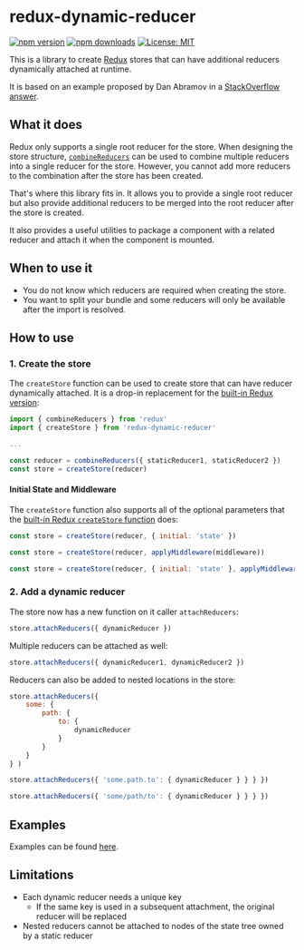 # redux-dynamic-reducer

[![npm version](https://img.shields.io/npm/v/redux-dynamic-reducer.svg?style=flat-square)](https://www.npmjs.com/package/redux-dynamic-reducer)
[![npm downloads](https://img.shields.io/npm/dm/redux-dynamic-reducer.svg?style=flat-square)](https://www.npmjs.com/package/redux-dynamic-reducer)
[![License: MIT](https://img.shields.io/npm/l/redux-dynamic-reducer.svg?style=flat-square)](/LICENSE.md)

This is a library to create [Redux](http://redux.js.org/) stores that can have additional reducers dynamically attached at runtime.

It is based on an example proposed by Dan Abramov in a [StackOverflow answer](http://stackoverflow.com/questions/32968016/how-to-dynamically-load-reducers-for-code-splitting-in-a-redux-application#33044701).

## What it does

Redux only supports a single root reducer for the store. When designing the store structure, [`combineReducers`](http://redux.js.org/docs/api/combineReducers.html) can be used to combine multiple reducers into a single reducer for the store. However, you cannot add more reducers to the combination after the store has been created.

That's where this library fits in. It allows you to provide a single root reducer but also provide additional reducers to be merged into the root reducer after the store is created.

It also provides a useful utilities to package a component with a related reducer and attach it when the component is mounted.

## When to use it

* You do not know which reducers are required when creating the store.
* You want to split your bundle and some reducers will only be available after the import is resolved.

## How to use

### 1. Create the store

The `createStore` function can be used to create store that can have reducer dynamically attached. It is a drop-in replacement for the [built-in Redux version](http://redux.js.org/docs/api/createStore.html):

```javascript
import { combineReducers } from 'redux'
import { createStore } from 'redux-dynamic-reducer'

...

const reducer = combineReducers({ staticReducer1, staticReducer2 })
const store = createStore(reducer)
```

#### Initial State and Middleware

The `createStore` function also supports all of the optional parameters that the [built-in Redux `createStore` function](http://redux.js.org/docs/api/createStore.html) does:

```javascript
const store = createStore(reducer, { initial: 'state' })
```

```javascript
const store = createStore(reducer, applyMiddleware(middleware))
```

```javascript
const store = createStore(reducer, { initial: 'state' }, applyMiddleware(middleware))
```

### 2. Add a dynamic reducer

The store now has a new function on it caller `attachReducers`:

```javascript
store.attachReducers({ dynamicReducer })
```

Multiple reducers can be attached as well:

```javascript
store.attachReducers({ dynamicReducer1, dynamicReducer2 })
```

Reducers can also be added to nested locations in the store:

```javascript
store.attachReducers({
    some: {
        path: {
            to: {
                dynamicReducer
            }
        }
    }
} )
```

```javascript
store.attachReducers({ 'some.path.to': { dynamicReducer } } } })
```

```javascript
store.attachReducers({ 'some/path/to': { dynamicReducer } } } })
```

## Examples

Examples can be found [here](/examples#redux-dynamic-reducer).

## Limitations

* Each dynamic reducer needs a unique key
  * If the same key is used in a subsequent attachment, the original reducer will be replaced
* Nested reducers cannot be attached to nodes of the state tree owned by a static reducer
